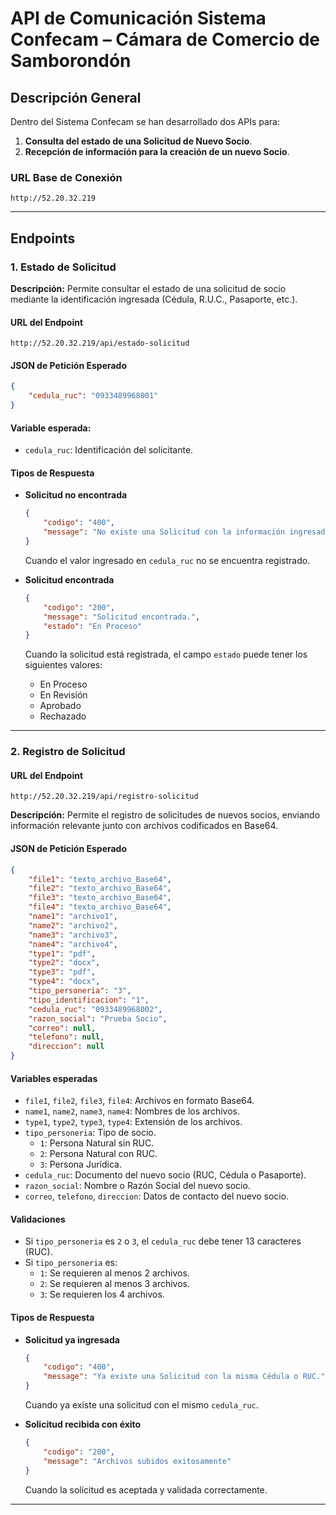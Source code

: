 # API de Comunicación Sistema Confecam – Cámara de Comercio de Samborondón

## Descripción General

Dentro del Sistema Confecam se han desarrollado dos APIs para:
1. **Consulta del estado de una Solicitud de Nuevo Socio**.
2. **Recepción de información para la creación de un nuevo Socio**.

### URL Base de Conexión
`http://52.20.32.219`

---

## Endpoints

### 1. Estado de Solicitud

**Descripción:**
Permite consultar el estado de una solicitud de socio mediante la identificación ingresada (Cédula, R.U.C., Pasaporte, etc.).

#### **URL del Endpoint**
`http://52.20.32.219/api/estado-solicitud`

#### **JSON de Petición Esperado**
```json
{
    "cedula_ruc": "0933489968001"
}
```

#### **Variable esperada:**
- `cedula_ruc`: Identificación del solicitante.

#### **Tipos de Respuesta**

- **Solicitud no encontrada**
  ```json
  {
      "codigo": "400",
      "message": "No existe una Solicitud con la información ingresada."
  }
  ```
  Cuando el valor ingresado en `cedula_ruc` no se encuentra registrado.

- **Solicitud encontrada**
  ```json
  {
      "codigo": "200",
      "message": "Solicitud encontrada.",
      "estado": "En Proceso"
  }
  ```
  Cuando la solicitud está registrada, el campo `estado` puede tener los siguientes valores:
  - En Proceso
  - En Revisión
  - Aprobado
  - Rechazado

---

### 2. Registro de Solicitud
#### **URL del Endpoint**
`http://52.20.32.219/api/registro-solicitud`

**Descripción:**
Permite el registro de solicitudes de nuevos socios, enviando información relevante junto con archivos codificados en Base64.

#### **JSON de Petición Esperado**
```json
{
    "file1": "texto_archivo_Base64",
    "file2": "texto_archivo_Base64",
    "file3": "texto_archivo_Base64",
    "file4": "texto_archivo_Base64",
    "name1": "archivo1",
    "name2": "archivo2",
    "name3": "archivo3",
    "name4": "archivo4",
    "type1": "pdf",
    "type2": "docx",
    "type3": "pdf",
    "type4": "docx",
    "tipo_personeria": "3",
    "tipo_identificacion": "1",
    "cedula_ruc": "0933489968002",
    "razon_social": "Prueba Socio",
    "correo": null,
    "telefono": null,
    "direccion": null
}
```

#### **Variables esperadas**
- `file1`, `file2`, `file3`, `file4`: Archivos en formato Base64.
- `name1`, `name2`, `name3`, `name4`: Nombres de los archivos.
- `type1`, `type2`, `type3`, `type4`: Extensión de los archivos.
- `tipo_personeria`: Tipo de socio.
  - `1`: Persona Natural sin RUC.
  - `2`: Persona Natural con RUC.
  - `3`: Persona Jurídica.
- `cedula_ruc`: Documento del nuevo socio (RUC, Cédula o Pasaporte).
- `razon_social`: Nombre o Razón Social del nuevo socio.
- `correo`, `telefono`, `direccion`: Datos de contacto del nuevo socio.

#### **Validaciones**
- Si `tipo_personeria` es `2` o `3`, el `cedula_ruc` debe tener 13 caracteres (RUC).
- Si `tipo_personeria` es:
  - `1`: Se requieren al menos 2 archivos.
  - `2`: Se requieren al menos 3 archivos.
  - `3`: Se requieren los 4 archivos.

#### **Tipos de Respuesta**

- **Solicitud ya ingresada**
  ```json
  {
      "codigo": "400",
      "message": "Ya existe una Solicitud con la misma Cédula o RUC."
  }
  ```
  Cuando ya existe una solicitud con el mismo `cedula_ruc`.

- **Solicitud recibida con éxito**
  ```json
  {
      "codigo": "200",
      "message": "Archivos subidos exitosamente"
  }
  ```
  Cuando la solicitud es aceptada y validada correctamente.

---
